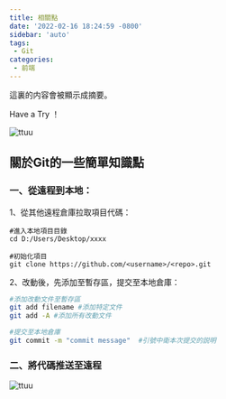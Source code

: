 ```yaml
---
title: 相關點
date: '2022-02-16 18:24:59 -0800'
sidebar: 'auto'
tags:
 - Git
categories:
 - 前端
---
```




這裏的内容會被顯示成摘要。

Have a Try ！

![ttuu](https://raw.githubusercontent.com/gpliufeng/imgbed/master/img/ttuu.gif)

<!-- more -->

## 關於Git的一些簡單知識點

### 一、從遠程到本地：
1、從其他遠程倉庫拉取項目代碼：

```git
#進入本地項目目錄
cd D:/Users/Desktop/xxxx

#初始化項目
git clone https://github.com/<username>/<repo>.git
```

2、改動後，先添加至暫存區，提交至本地倉庫：

```bash
#添加改動文件至暫存區
git add filename #添加特定文件
git add -A #添加所有改動文件

#提交至本地倉庫
git commit -m "commit message"  #引號中衛本次提交的説明
```



### 二、將代碼推送至遠程

![ttuu](https://raw.githubusercontent.com/gpliufeng/imgbed/master/img/ttuu.gif)

